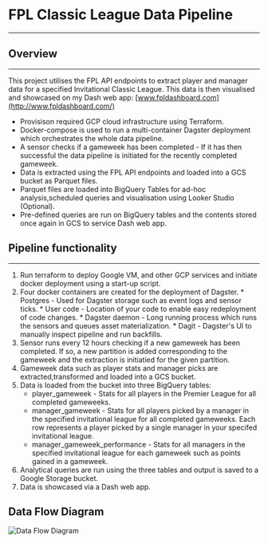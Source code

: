 # FPL Classic League Data Pipeline
--- 

## Overview
---
This project utilises the FPL API endpoints to extract player and manager data for a specified Invitational Classic League. This data is then visualised and showcased on my Dash web app: [www.fpldashboard.com](http://www.fpldashboard.com/)


*   Provisison required GCP cloud infrastructure using Terraform. 
*   Docker-compose is used to run a multi-container Dagster deployment which orchestrates the whole data pipeline.
*   A sensor checks if a gameweek has been completed - If it has then successful the data pipeline is initiated for the recently completed gameweek.
*   Data is extracted using the FPL API endpoints and loaded into a GCS bucket as Parquet files.
*   Parquet files are loaded into BigQuery Tables for ad-hoc analysis,scheduled queries and visualisation using Looker Studio (Optional).
*   Pre-defined queries are run on BigQuery tables and the contents stored once again in GCS to service Dash web app.



## Pipeline functionality
---

1.   Run terraform to deploy Google VM, and other GCP services and initiate docker deployment using  a start-up script.
2.   Four docker containers are created for the deployment of Dagster.
    * Postgres - Used for Dagster storage such as event logs and sensor ticks.
    * User code - Location of your code to enable easy redeployment of code changes.
    * Dagster daemon - Long running process which runs the sensors and queues asset materialization. 
    * Dagit - Dagster's UI to manually inspect pipeline and run backfills.
3. Sensor runs every 12 hours checking if a new gameweek has been completed. If so, a new partition is added corresponding to the gameweek and the extraction is initiatied for the given partition.
4. Gameweek data such as player stats and manager picks are extracted,transformed and loaded into a GCS bucket.
5. Data is loaded from the bucket into three BigQuery tables:
    * player_gameweek - Stats for all players in the Premier League for all completed gameweeks.
    * manager_gameweek - Stats for all players picked by a manager in the specified invitational league for all completed gameweeks. Each row represents a player picked by a single manager in your specifed invitational league.
    * manager_gameweek_performance - Stats for all managers in the specified invitational league for each gameweek such as points gained in a gameweek.
6. Analytical queries are run using the three tables and output is saved to a Google Storage bucket.
7. Data is showcased via a Dash web app.



## Data Flow Diagram

![Data Flow Diagram](https://user-images.githubusercontent.com/99501368/241185212-53756a4a-d1a7-46ac-99f5-050e914822d3.jpg)